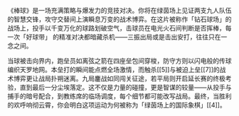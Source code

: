 《棒球》是一场充满策略与爆发力的竞技对决。你将在绿茵场上见证两支九人队伍的智慧交锋，攻守交替间上演瞬息万变的战术博弈。在这片被称作「钻石球场」的战场上，投手以千变万化的球路划破空气，击球员在电光火石间判断是否挥棒，每一次「好球带」 的精准对决都暗藏杀机——三振出局或是击出安打，往往只在一念之间。

当球被击向界内，跑垒员如离弦之箭在四座垒包间穿梭，防守方则以闪电般的传球编织天罗地网。本垒打的瞬间能点燃全场激情，而触杀[[5]]与被迫上垒[[7]]的战术博弈更让战局扑朔迷离。九局鏖战如同闯关征途，若平局则开启延长赛的终极考验，直到最后一分尘埃落定。这不仅是力量的碰撞，更是智谋的较量——从投手与捕手的暗号配合，到教练席的临场调度，每个细节都可能改写战局。最终，当胜利的欢呼响彻云霄，你会明白这项运动为何被称为「绿茵场上的国际象棋」[[4]]。